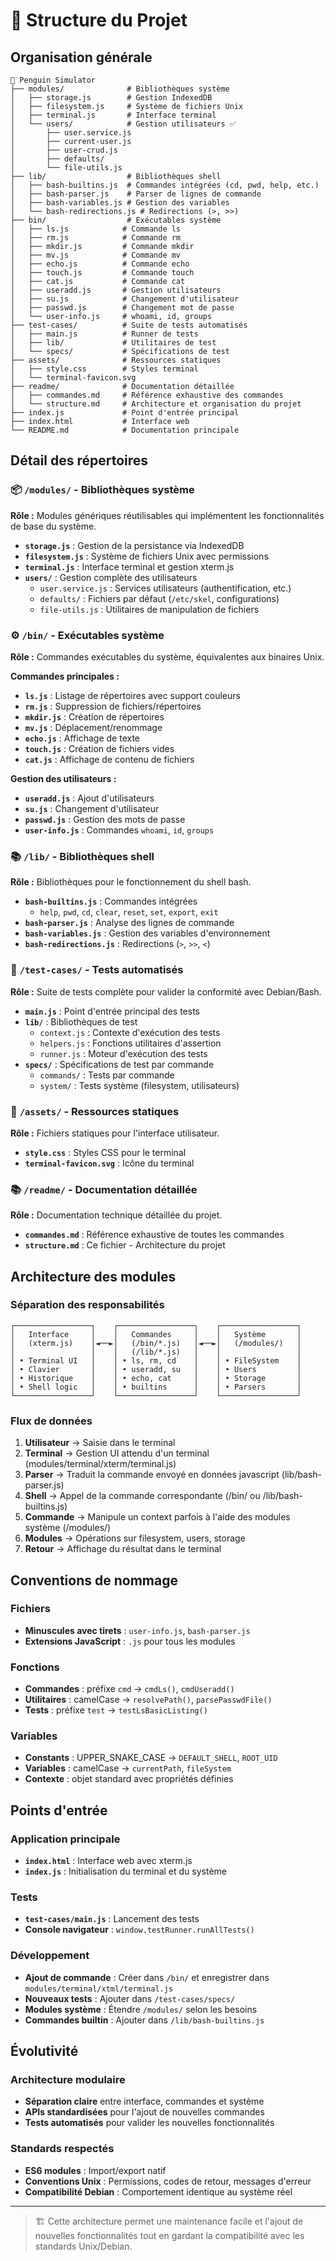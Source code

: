 # 📁 Structure du Projet

## Organisation générale

```
📁 Penguin Simulator
├── modules/              # Bibliothèques système
│   ├── storage.js        # Gestion IndexedDB
│   ├── filesystem.js     # Système de fichiers Unix
│   ├── terminal.js       # Interface terminal
│   └── users/            # Gestion utilisateurs ✅
│       ├── user.service.js
│       ├── current-user.js
│       ├── user-crud.js
│       ├── defaults/
│       └── file-utils.js
├── lib/                  # Bibliothèques shell
│   ├── bash-builtins.js  # Commandes intégrées (cd, pwd, help, etc.)
│   ├── bash-parser.js    # Parser de lignes de commande
│   ├── bash-variables.js # Gestion des variables
│   └── bash-redirections.js # Redirections (>, >>)
├── bin/                  # Exécutables système
│   ├── ls.js            # Commande ls
│   ├── rm.js            # Commande rm
│   ├── mkdir.js         # Commande mkdir
│   ├── mv.js            # Commande mv
│   ├── echo.js          # Commande echo
│   ├── touch.js         # Commande touch
│   ├── cat.js           # Commande cat
│   ├── useradd.js       # Gestion utilisateurs
│   ├── su.js            # Changement d'utilisateur
│   ├── passwd.js        # Changement mot de passe
│   └── user-info.js     # whoami, id, groups
├── test-cases/          # Suite de tests automatisés
│   ├── main.js          # Runner de tests
│   ├── lib/             # Utilitaires de test
│   └── specs/           # Spécifications de test
├── assets/              # Ressources statiques
│   ├── style.css        # Styles terminal
│   └── terminal-favicon.svg
├── readme/              # Documentation détaillée
│   ├── commandes.md     # Référence exhaustive des commandes
│   └── structure.md     # Architecture et organisation du projet
├── index.js             # Point d'entrée principal
├── index.html           # Interface web
└── README.md            # Documentation principale
```

## Détail des répertoires

### 📦 `/modules/` - Bibliothèques système

**Rôle :** Modules génériques réutilisables qui implémentent les fonctionnalités de base du système.

- **`storage.js`** : Gestion de la persistance via IndexedDB
- **`filesystem.js`** : Système de fichiers Unix avec permissions
- **`terminal.js`** : Interface terminal et gestion xterm.js
- **`users/`** : Gestion complète des utilisateurs
  - `user.service.js` : Services utilisateurs (authentification, etc.)
  - `defaults/` : Fichiers par défaut (`/etc/skel`, configurations)
  - `file-utils.js` : Utilitaires de manipulation de fichiers

### ⚙️ `/bin/` - Exécutables système

**Rôle :** Commandes exécutables du système, équivalentes aux binaires Unix.

**Commandes principales :**
- **`ls.js`** : Listage de répertoires avec support couleurs
- **`rm.js`** : Suppression de fichiers/répertoires
- **`mkdir.js`** : Création de répertoires
- **`mv.js`** : Déplacement/renommage
- **`echo.js`** : Affichage de texte
- **`touch.js`** : Création de fichiers vides
- **`cat.js`** : Affichage de contenu de fichiers

**Gestion des utilisateurs :**
- **`useradd.js`** : Ajout d'utilisateurs
- **`su.js`** : Changement d'utilisateur
- **`passwd.js`** : Gestion des mots de passe
- **`user-info.js`** : Commandes `whoami`, `id`, `groups`

### 📚 `/lib/` - Bibliothèques shell

**Rôle :** Bibliothèques pour le fonctionnement du shell bash.

- **`bash-builtins.js`** : Commandes intégrées
  - `help`, `pwd`, `cd`, `clear`, `reset`, `set`, `export`, `exit`
- **`bash-parser.js`** : Analyse des lignes de commande
- **`bash-variables.js`** : Gestion des variables d'environnement
- **`bash-redirections.js`** : Redirections (`>`, `>>`, `<`)

### 🧪 `/test-cases/` - Tests automatisés

**Rôle :** Suite de tests complète pour valider la conformité avec Debian/Bash.

- **`main.js`** : Point d'entrée principal des tests
- **`lib/`** : Bibliothèques de test
  - `context.js` : Contexte d'exécution des tests
  - `helpers.js` : Fonctions utilitaires d'assertion
  - `runner.js` : Moteur d'exécution des tests
- **`specs/`** : Spécifications de test par commande
  - `commands/` : Tests par commande
  - `system/` : Tests système (filesystem, utilisateurs)

### 🎨 `/assets/` - Ressources statiques

**Rôle :** Fichiers statiques pour l'interface utilisateur.

- **`style.css`** : Styles CSS pour le terminal
- **`terminal-favicon.svg`** : Icône du terminal

### 📚 `/readme/` - Documentation détaillée

**Rôle :** Documentation technique détaillée du projet.

- **`commandes.md`** : Référence exhaustive de toutes les commandes
- **`structure.md`** : Ce fichier - Architecture du projet

## Architecture des modules

### Séparation des responsabilités

```
┌─────────────────┐    ┌─────────────────┐    ┌─────────────────┐
│   Interface     │    │   Commandes     │    │   Système       │
│   (xterm.js)    │◄──►│   (/bin/*.js)   │◄──►│   (/modules/)   │
│                 │    │   (/lib/*.js)   │    │                 │
│ • Terminal UI   │    │ • ls, rm, cd    │    │ • FileSystem    │
│ • Clavier       │    │ • useradd, su   │    │ • Users         │
│ • Historique    │    │ • echo, cat     │    │ • Storage       │
│ • Shell logic   │    │ • builtins      │    │ • Parsers       │
└─────────────────┘    └─────────────────┘    └─────────────────┘
```

### Flux de données

1. **Utilisateur** → Saisie dans le terminal
2. **Terminal** → Gestion UI attendu d'un terminal (modules/terminal/xterm/terminal.js)
3. **Parser** → Traduit la commande envoyé en données javascript (lib/bash-parser.js)
4. **Shell** → Appel de la commande correspondante (/bin/ ou /lib/bash-builtins.js)
5. **Commande** → Manipule un context parfois à l'aide des modules système (/modules/)
6. **Modules** → Opérations sur filesystem, users, storage
7. **Retour** → Affichage du résultat dans le terminal

## Conventions de nommage

### Fichiers
- **Minuscules avec tirets** : `user-info.js`, `bash-parser.js`
- **Extensions JavaScript** : `.js` pour tous les modules

### Fonctions
- **Commandes** : préfixe `cmd` → `cmdLs()`, `cmdUseradd()`
- **Utilitaires** : camelCase → `resolvePath()`, `parsePasswdFile()`
- **Tests** : préfixe `test` → `testLsBasicListing()`

### Variables
- **Constants** : UPPER_SNAKE_CASE → `DEFAULT_SHELL`, `ROOT_UID`
- **Variables** : camelCase → `currentPath`, `fileSystem`
- **Contexte** : objet standard avec propriétés définies

## Points d'entrée

### Application principale
- **`index.html`** : Interface web avec xterm.js
- **`index.js`** : Initialisation du terminal et du système

### Tests
- **`test-cases/main.js`** : Lancement des tests
- **Console navigateur** : `window.testRunner.runAllTests()`

### Développement
- **Ajout de commande** : Créer dans `/bin/` et enregistrer dans `modules/terminal/xtml/terminal.js`
- **Nouveaux tests** : Ajouter dans `/test-cases/specs/`
- **Modules système** : Étendre `/modules/` selon les besoins
- **Commandes builtin** : Ajouter dans `/lib/bash-builtins.js`

## Évolutivité

### Architecture modulaire
- **Séparation claire** entre interface, commandes et système
- **APIs standardisées** pour l'ajout de nouvelles commandes
- **Tests automatisés** pour valider les nouvelles fonctionnalités

### Standards respectés
- **ES6 modules** : Import/export natif
- **Conventions Unix** : Permissions, codes de retour, messages d'erreur
- **Compatibilité Debian** : Comportement identique au système réel

---

> 🏗️ Cette architecture permet une maintenance facile et l'ajout de nouvelles fonctionnalités tout en gardant la compatibilité avec les standards Unix/Debian.